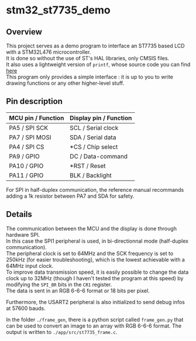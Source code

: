 # stm32_st7735_demo
## Overview
This project serves as a demo program to interface an ST7735 based LCD with a STM32L476 microcontroller. <br>
It is done so without the use of ST's HAL libraries, only CMSIS files. <br>
It also uses a lightweight version of `printf`, whose source code you can find [here](https://www.menie.org/georges/embedded/small_printf_source_code.html) <br>
This program only provides a simple interface : it is up to you to write drawing functions or any other higher-level stuff.

## Pin description
| MCU pin / Function | Display pin / Function |
|--------------------|------------------------|
|PA5 / SPI SCK       | SCL / Serial clock     |
|PA7 / SPI MOSI      | SDA / Serial data      |
|PA4 / SPI CS        | *CS / Chip select      |
|PA9 / GPIO          | DC / Data-command      |
|PA10 / GPIO         | *RST / Reset           |
|PA11 / GPIO         | BLK / Backlight        |

For SPI in half-duplex communication, the reference manual recommands adding a 1k resistor between PA7 and SDA for safety.

## Details
The communication between the MCU and the display is done through hardware SPI. <br>
In this case the SPI1 peripheral is used, in bi-directionnal mode (half-duplex communication). <br>
The peripheral clock is set to 64MHz and the SCK frequency is set to 250kHz (for easier troubleshooting), which is the lowest achievable with a 64MHz input clock. <br>
To improve data transmission speed, it is easily possible to change the data clock up to 32MHz (though I haven't tested the program at this speed) by modifying the `SPI_BR` bits in the `CR1` register. <br>
The data is sent in an RGB 6-6-6 format or 18 bits per pixel. <br>

Furthermore, the USART2 peripheral is also initialized to send debug infos at 57600 bauds. <br>

In the folder `./frame_gen`, there is a python script called `frame_gen.py` that can be used to convert an image to an array with RGB 6-6-6 format. The output is written to `./app/src/st7735_frame.c`. <br>